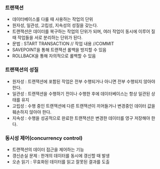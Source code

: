 ### 트랜잭션
* 데이터베이스를 다룰 때 사용하는 작업의 단위
* 원자성, 일관성, 고립성, 지속성의 성질을 갖는다.
* 트랜잭션은 데이터를 복구하는 작업의 단위가 되며, 여러 작업이 동시에 이루어 질 때 작업들을 서로 분리하는 단위가 된다.
* 문법 : START TRANSACTION // 작업 내용 //COMMIT
* SAVEPOINT을 통해 트랜잭션 롤백을 방지할 수 있음
* ROLLBACK을 통해 자의적으로 롤백할 수 있음

### 트랜잭션의 성질
* 원자성 : 트랜잭션에 포함된 작업은 전부 수행되거나 아니면 전부 수행되지 않아야 한다.
* 일관성 : 트랜잭션을 수행하기 전이나 수행한 후에 데이터베이스는 항상 일관된 상태를 유지
* 고립성 : 수행 중인 트랜잭션에 다른 트랜잭션이 끼어들거나 변경중인 데이터 값을 훼손하지 않아야 한다.
* 지속성 : 수행을 성공적으로 완료한 트랜잭션은 변경한 데이터를 영구 저장해야 한다.

### 동시성 제어(concurrency control)
* 트랜잭션의 데이터 접근을 제어하는 기능
* 갱신손실 문제 : 한개의 데이터를 동시에 갱신할 때 발생
* 오손 읽기 : 무효화된 데이터를 읽고 잘못된 결과를 도출
